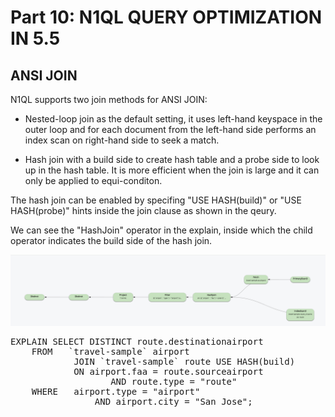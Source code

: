 # Part 10: N1QL QUERY OPTIMIZATION IN 5.5
  
## ANSI JOIN

N1QL supports two join methods for ANSI JOIN:

- Nested-loop join as the default setting, it uses left-hand keyspace in the outer loop and for each document from the left-hand side performs an index scan on right-hand side to seek a match.

- Hash join with a build side to create hash table and a probe side to look up in the hash table. It is more efficient when the join is large and it can only be applied to equi-conditon.

The hash join can be enabled by specifing "USE HASH(build)" or "USE HASH(probe)" hints inside the join clause as shown in the qeury.


We can see the "HashJoin" operator in the explain, inside which the child operator indicates the build side of the hash join.

![Plan Visualization](./ansi_join.png)



<pre id="example">
EXPLAIN SELECT DISTINCT route.destinationairport
	FROM   `travel-sample` airport
       		JOIN `travel-sample` route USE HASH(build)
         	ON airport.faa = route.sourceairport
            	   AND route.type = "route"
	WHERE   airport.type = "airport"
       	        AND airport.city = "San Jose";
</pre>


